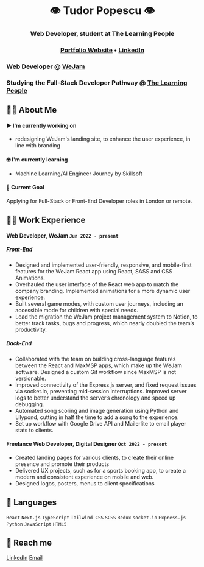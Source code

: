 <h1 align="center">👁️ Tudor Popescu 👁️</h1>
<h3 align="center">Web Developer, student at The Learning People</h3>
<h3 align="center">
  <a href='https://2d0r.github.io'>Portfolio Website</a>
   • 
  <a href='https://www.linkedin.com/in/tudor-m-p/'>LinkedIn</a>
</h3>

### Web Developer @ [WeJam](https://wejam.studio/) 
### Studying the Full-Stack Developer Pathway @ [The Learning People](https://www.learningpeople.com/uk/)

## 😶‍🌫️ About Me

#### ▶️ I'm currently working on

- redesigning WeJam's landing site, to enhance the user experience, in line with branding

#### 🤓 I'm currently learning

- Machine Learning/AI Engineer Journey by Skillsoft

#### 🔭 Current Goal

Applying for Full-Stack or Front-End Developer roles in London or remote.

## 👨‍🔬 Work Experience

#### Web Developer, WeJam  `Jun 2022 - present`

##### Front-End
- Designed and implemented user-friendly, responsive, and mobile-first features for the WeJam React app using React, SASS and CSS Animations.
- Overhauled the user interface of the React web app to match the company branding. Implemented animations for a more dynamic user experience.
- Built several game modes, with custom user journeys, including an accessible mode for children with special needs.
- Lead the migration the WeJam project management system to Notion, to better track tasks, bugs and progress, which nearly doubled the team’s productivity.
##### Back-End
- Collaborated with the team on building cross-language features between the React and MaxMSP apps, which make up the WeJam software. Designed a custom Git workflow since MaxMSP is not versionable.
- Improved connectivity of the Express.js server, and fixed request issues via socket.io, preventing mid-session interruptions. Improved server logs to better understand the server’s chronology and speed up debugging.
- Automated song scoring and image generation using Python and Lilypond, cutting in half the time to add a song to the experience.
- Set up workflow with Google Drive API and Mailerlite to email player stats to clients.

#### Freelance Web Developer, Digital Designer  `Oct 2022 - present`
- Created landing pages for various clients, to create their online presence and promote their products
- Delivered UX projects, such as for a sports booking app, to create a modern and consistent experience on mobile and web.
- Designed logos, posters, menus to client specifications

## 💬 Languages

`React` `Next.js` `TypeScript` `Tailwind CSS` `SCSS` `Redux`
`socket.io` `Express.js` `Python` `JavaScript` `HTML5`

## 🤙 Reach me

[LinkedIn](https://linkedin.com/in/tudor-m-p)
[Email](mailto:tudor.m.p@outlook.com)

<!--
**2d0r/2d0r** is a ✨ _special_ ✨ repository because its `README.md` (this file) appears on your GitHub profile.

Here are some ideas to get you started:

- 🔭 I’m currently working on ...
- 🌱 I’m currently learning ...
- 👯 I’m looking to collaborate on ...
- 🤔 I’m looking for help with ...
- 💬 Ask me about ...
- 📫 How to reach me: ...
- 😄 Pronouns: ...
- ⚡ Fun fact: ...
-->
